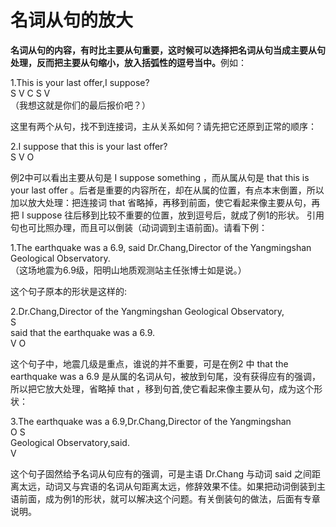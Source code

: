 # 名词从句的放大

<b>**名词从句的内容，有时比主要从句重要**，这时候可以选择把名词从句当成主要从句处理，反而把主要从句缩小，放入括弧性的逗号当中。</b>例如：  
>  
1.This is your last offer,I suppose?  
S V C S V  
（我想这就是你们的最后报价吧？）  

这里有两个从句，找不到连接词，主从关系如何？请先把它还原到正常的顺序：
>  
2.I suppose that this is your last offer?  
S V O  

例2中可以看出主要从句是 I suppose something ，而从属从句是 that this is your last offer 。后者是重要的内容所在，却在从属的位置，有点本末倒置，所以加以放大处理：把连接词 that 省略掉，再移到前面，使它看起来像主要从句，再把 I suppose 往后移到比较不重要的位置，放到逗号后，就成了例1的形状。
引用句也可比照办理，而且可以倒装（动词调到主语前面)。请看下例：  
>  
1.The earthquake was a 6.9, said Dr.Chang,Director of the Yangmingshan Geological Observatory.  
（这场地震为6.9级，阳明山地质观测站主任张博士如是说。）  

这个句子原本的形状是这样的:
>  
2.Dr.Chang,Director of the Yangmingshan Geological Observatory,  
S  
said that the earthquake was a 6.9.   
V O  

这个句子中，地震几级是重点，谁说的并不重要，可是在例2 中 that the earthquake was a 6.9 是从属的名词从句，被放到句尾，没有获得应有的强调，所以把它放大处理，省略掉 that ，移到句首,使它看起来像主要从句，成为这个形状：  
>  
3.The earthquake was a 6.9,Dr.Chang,Director of the Yangmingshan  
O S   
Geological Observatory,said.  
V  

这个句子固然给予名词从句应有的强调，可是主语 Dr.Chang  与动词 said 之间距离太远，动词又与宾语的名词从句距离太远，修辞效果不佳。如果把动词倒装到主语前面，成为例1的形状，就可以解决这个问题。有关倒装句的做法，后面有专章说明。